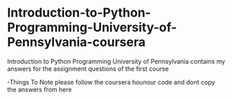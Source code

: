 # Introduction-to-Python-Programming-University-of-Pennsylvania-coursera


Introduction to  Python Programming  University of Pennsylvania 
contains my answers for the assignment questions of the first course 


-Things To Note
   please follow the coursera hounour code and dont copy the answers from here
   
